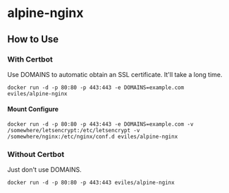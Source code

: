 # alpine-nginx

## How to Use

### With Certbot

Use DOMAINS to automatic obtain an SSL certificate. It'll take a long time.

    docker run -d -p 80:80 -p 443:443 -e DOMAINS=example.com eviles/alpine-nginx


#### Mount Configure



    docker run -d -p 80:80 -p 443:443 -e DOMAINS=example.com -v /somewhere/letsencrypt:/etc/letsencrypt -v /somewhere/nginx:/etc/nginx/conf.d eviles/alpine-nginx

### Without Certbot

Just don't use DOMAINS.

    docker run -d -p 80:80 -p 443:443 eviles/alpine-nginx

